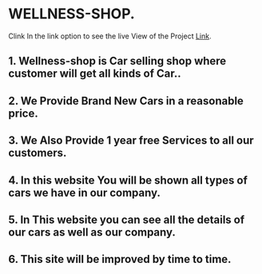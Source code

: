 # WELLNESS-SHOP.

Clink In the link option to see the live View of the Project [Link](https://wellness-shop.netlify.app/).

## 1. Wellness-shop is Car selling shop where customer will get all kinds of Car..
## 2. We Provide Brand New Cars in a reasonable price.
## 3. We Also Provide 1 year free Services to all our customers.
## 4. In this website You will be shown all types of cars we have in our company.
## 5. In This website you can see all the details of our cars as well as our company.
## 6. This site will be improved by time to time.
